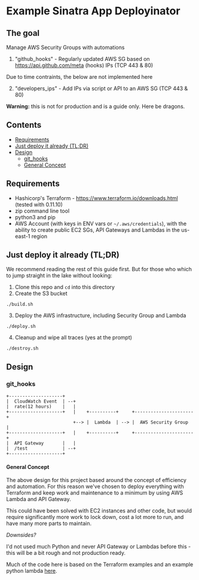 # Example Sinatra App Deployinator

## The goal

Manage AWS Security Groups with automations

1. "github_hooks" - Regularly updated AWS SG based on https://api.github.com/meta (hooks) IPs (TCP 443 & 80)

Due to time contraints, the below are not implemented here

2. "developers_ips" - Add IPs via script or API to an AWS SG (TCP 443 & 80)

**Warning:** this is not for production and is a guide only. Here be dragons.

## Contents

* [Requirements](#requirements)
* [Just deploy it already (TL;DR)](#just-deploy-it-already-tldr)
* [Design](#design)
  * [git_hooks](#git-hooks)
  * [General Concept](#general-concept)

## Requirements

* Hashicorp's Terraform - https://www.terraform.io/downloads.html (tested with 0.11.10)
* zip command line tool
* python3 and pip
* AWS Account (with keys in ENV vars or `~/.aws/credentials`), with the ability to create public EC2 SGs, API Gateways and Lambdas in the us-east-1 region

## Just deploy it already (TL;DR)

We recommend reading the rest of this guide first.
But for those who which to jump straight in the lake without looking:

1. Clone this repo and `cd` into this directory
2. Create the S3 bucket
```
./build.sh
```
3. Deploy the AWS infrastructure, including Security Group and Lambda
```
./deploy.sh
```
4. Cleanup and wipe all traces (yes at the prompt)
```
./destroy.sh
```

## Design

### git_hooks
```
+--------------------+
|  CloudWatch Event  | --+
|  rate(12 hours)    |   |
+--------------------+   |    +----------+     +----------------------+
                         +--> |  Lambda  | --> |  AWS Security Group  |
+--------------------+   |    +----------+     +----------------------+
|  API Gateway       |   |
|  /test             | --+
+--------------------+
```

#### General Concept

The above design for this project based around the concept of efficiency and automation. For this reason we've chosen to deploy everything with Terraform and keep work and maintenance to a minimum by using AWS Lambda and API Gateway.

This could have been solved with EC2 instances and other code, but would require significantly more work to lock down, cost a lot more to run, and have many more parts to maintain.

*Downsides?*

I'd not used much Python and never API Gateway or Lambdas before this - this will be a bit rough and not production ready.

Much of the code here is based on the Terraform examples and an example python lambda [here](https://blog.eq8.eu/til/configure-aws-lambda-to-alter-security-groups.html).
